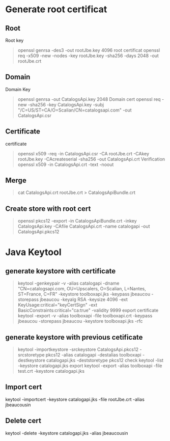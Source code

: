 # Generate root certificat 
## Root
Root key
> openssl genrsa -des3 -out rootJbe.key 4096
root certificat
> openssl req -x509 -new -nodes -key rootJbe.key -sha256 -days 2048 -out rootJbe.crt

## Domain
Domain Key
> openssl genrsa -out CatalogsApi.key 2048
Domain cert
> openssl req -new -sha256 -key CatalogsApi.key -subj "/C=US/ST=CA/O=Scalian/CN=catalogsapi.com" -out CatalogsApi.csr


## Certificate 
certificate
> openssl x509 -req -in CatalogsApi.csr -CA rootJbe.crt -CAkey rootJbe.key -CAcreateserial -sha256 -out CatalogsApi.crt
Verification 
> openssl x509 -in CatalogsApi.crt -text -noout

## Merge
> cat CatalogsApi.crt rootJbe.crt > CatalogsApiBundle.crt

## Create store with root cert
> openssl pkcs12 -export -in CatalogsApiBundle.crt -inkey CatalogsApi.key -CAfile CatalogsApi.crt -name catalogapi -out CatalogsApi.pkcs12

# Java Keytool
## generate keystore with certificate
> keytool -genkeypair -v -alias catalogapi -dname "CN=catalogsapi.com, OU=Upscalers, O=Scalian, L=Nantes, ST=France, C=FR" -keystore toolboxapi.jks -keypass jbeaucou -storepass jbeaucou -keyalg RSA -keysize 4096 -ext KeyUsage:critical="keyCertSign" -ext BasicConstraints:critical="ca:true" -validity 9999
export certificate 
> keytool -export -v -alias toolboxapi -file toolboxapi.crt -keypass jbeaucou -storepass jbeaucou -keystore toolboxapi.jks -rfc

## generate keystore with previous cetificate
> keytool -importkeystore -srckeystore CatalogsApi.pkcs12 -srcstoretype pkcs12 -alias catalogapi -destalias toolboxapi -destkeystore catalogapi.jks -deststoretype pkcs12
check 
> keytool -list -keystore catalogapi.jks
export 
> keytool -export -alias toolboxapi -file test.crt -keystore catalogapi.jks

## Import cert
keytool -importcert -keystore catalogapi.jks -file rootJbe.crt -alias jbeaucousin

## Delete cert
keytool -delete -keystore catalogapi.jks -alias jbeaucousin